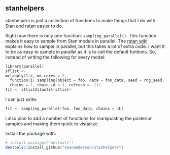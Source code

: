 ## stanhelpers

stanhelpers is just a collection of functions to make things that I do with
Stan and rstan easier to do.

Right now there is only one function: `sampling_parallel()`. This function makes it easy to sample from Stan models in parallel. The [rstan wiki](https://github.com/stan-dev/rstan/wiki/RStan-Getting-Started#sample-multiple-chains-in-parallel) explains how to sample in parallel, but this takes a lot of extra code. I want it to be as easy to sample in parallel as it is to call the default funtions. So, instead of writing the following for every model:

```S
library(parallel)
sflist <- 
mclapply(1:4, mc.cores = 2, 
  function(i) sampling(object = foo, data = foo_data, seed = rng_seed, 
  chains = 1, chain_id = i, refresh = -1))
fit <- sflist2stanfit(sflist)
```

I can just write:

```S
fit <- sampling_parallel(foo, foo_data, chains = 4L)
```

I also plan to add a number of functions for manipulating the posterior samples
and making them quick to visualize.

Install the package with:

```S
# install.packages("devtools")
devtools::install_github("seananderson/stanhelpers")
```
